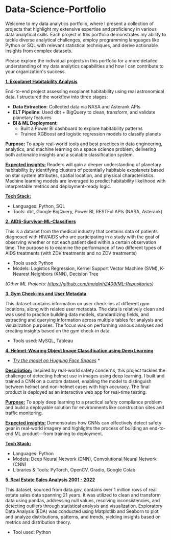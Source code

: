# Data-Science-Portfolio
Welcome to my data analytics portfolio, where I present a collection of projects that highlight my extensive expertise and proficiency in various data analytical skills. 
Each project in this portfolio demonstrates my ability to tackle diverse analytical challenges, employ programming languages like Python or SQL with relevant statistical techniques, and derive actionable insights from complex datasets. 

Please explore the individual projects in this portfolio for a more detailed understanding of my data analytics capabilities and how I can contribute to your organization's success.

**[1. Exoplanet Habitability Analysis](https://github.com/maidinh2409/AIDS-ML-Classification)**

End-to-end project assessing exoplanet habitability using real astronomical data. I structured the workflow into three stages:

- **Data Extraction**: Collected data via NASA and Asterank APIs
- **ELT Pipeline**: Used dbt + BigQuery to clean, transform, and validate planetary features
- **BI & ML Deployment**:
  + Built a Power BI dashboard to explore habitability patterns
  + Trained XGBoost and logistic regression models to classify planets

**<ins>Purpose:</ins>** To apply real-world tools and best practices in data engineering, analytics, and machine learning on a space science problem, delivering both actionable insights and a scalable classification system.

**<ins>Expected insights:</ins>** Readers will gain a deeper understanding of planetary habitability by identifying clusters of potentially habitable exoplanets based on star system attributes, spatial location, and physical characteristics. Machine learning models are leveraged to predict habitability likelihood with interpretable metrics and deployment-ready logic.

**<ins>Tech Stack:</ins>**

- Languages: Python, SQL
- Tools: dbt, Google BigQuery, Power BI, RESTFul APIs (NASA, Asterank)

**[2. AIDS-Survivor-ML-Classifiers](https://github.com/maidinh2409/AIDS-ML-Classification)**

This is a dataset from the medical industry that contains data of patients diagnosed with HIV/AIDS who are participating in a study with the goal of observing whether or not each patient died within a certain observation time. The purpose is to examine the performance of two different types of AIDS treatments (with ZDV treatments and no ZDV treatments)
- Tools used: Python
- Models: Logistics Regression, Kernel Support Vector Machine (SVM), K-Nearest Neighbors (KNN), Decision Tree
  
_(Other ML Projects: https://github.com/maidinh2409/ML-Repositories)_

**[3. Gym Check-ins and User Metadata](https://github.com/maidinh2409/Gym-Check-ins-and-User-Metadata)**

This dataset contains information on user check-ins at different gym locations, along with related user metadata. The data is relatively clean and was used to practice building data models, standardizing fields, and extracting and querying information across multiple tables for analysis and visualization purposes. The focus was on performing various analyses and creating insights based on the gym check-in data.
  - Tools used: MySQL, Tableau

**[4. Helmet-Wearing Object Image Classification using Deep Learning](https://github.com/maidinh2409/AIDS-ML-Classification)**

* *[Try the model on Hugging Face Spaces](https://huggingface.co/spaces/demile2409/CSIS-3290-Helmet-Image-Classification)* *

**<ins>Description:</ins>** Inspired by real-world safety concerns, this project tackles the challenge of detecting helmet use in images using deep learning. I built and trained a CNN on a custom dataset, enabling the model to distinguish between helmet and non-helmet cases with high accuracy. The final product is deployed as an interactive web app for real-time testing.

**<ins>Purpose:</ins>** To apply deep learning to a practical safety compliance problem and build a deployable solution for environments like construction sites and traffic monitoring.

**<ins>Expected insights:</ins>** Demonstrates how CNNs can effectively detect safety gear in real-world imagery and highlights the process of building an end-to-end ML product—from training to deployment.

**<ins>Tech Stack:</ins>**

- Languages: Python
- Models: Deep Neural Network (DNN), Convolutional Neural Network (CNN)
- Libraries & Tools: PyTorch, OpenCV, Gradio, Google Colab

    
**[5. Real Estate Sales Analysis 2001 - 2022](https://github.com/maidinh2409/Real-Estate-Sales-Analysis)**

This dataset, sourced from data.gov, contains over 1 million rows of real estate sales data spanning 21 years. It was utilized to clean and transform data using pandas, addressing null values, resolving inconsistencies, and detecting outliers through statistical analysis and visualization. Exploratory Data Analysis (EDA) was conducted using Matplotlib and Seaborn to plot and analyze distributions, patterns, and trends, yielding insights based on metrics and distribution theory.
  - Tool used: Python
